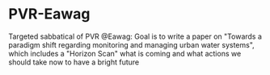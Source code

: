 # PVR-Eawag
Targeted sabbatical of PVR @Eawag: Goal is to write a paper on "Towards a paradigm shift regarding monitoring and managing urban water systems", which includes a "Horizon Scan" what is coming and what actions we should take now to have a bright future
